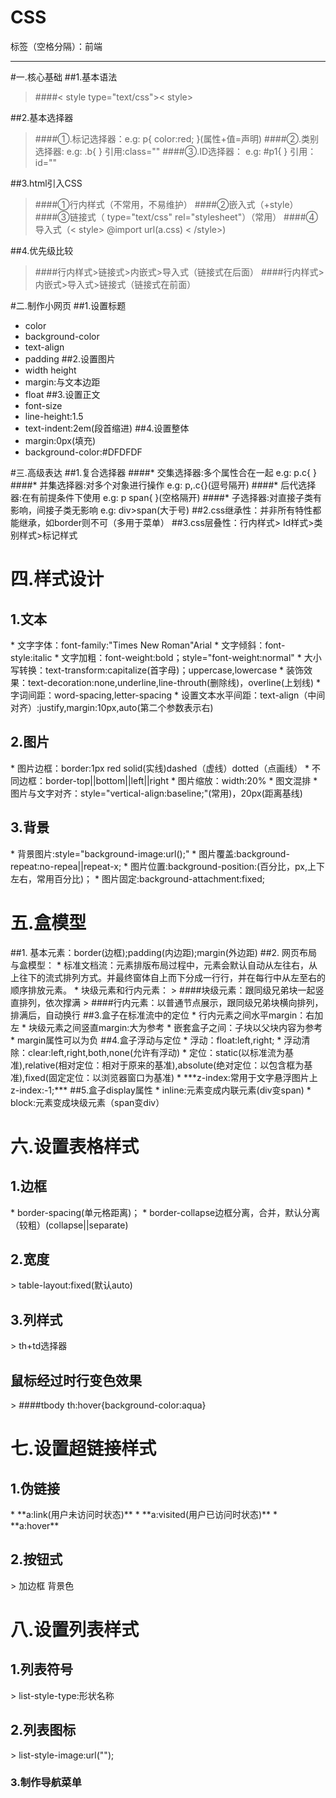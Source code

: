 ﻿# CSS

标签（空格分隔）：前端

---

#一.核心基础
##1.基本语法
> ####< style type="text/css">< style>

##2.基本选择器
> ####①.标记选择器：e.g: p{ color:red; }(属性+值=声明)
> ####②.类别选择器: e.g: .b{ } 引用:class=""
> ####③.ID选择器： e.g: #p1{ } 引用：id=""

##3.html引入CSS
> ####①行内样式（不常用，不易维护）
> ####②嵌入式（+style）
> ####③链接式（<link href red.css> type="text/css" rel="stylesheet"）（常用）
> ####④导入式（< style> @import url(a.css)   < /style>)

##4.优先级比较
> ####行内样式&gt;链接式&gt;内嵌式&gt;导入式（链接式在后面）
> ####行内样式&gt;内嵌式&gt;导入式&gt;链接式（链接式在前面）

#二.制作小网页
##1.设置标题
* color
* background-color
* text-align
* padding
##2.设置图片
* width height
* margin:与文本边距
* float
##3.设置正文
* font-size
* line-height:1.5
* text-indent:2em(段首缩进)
##4.设置整体
* margin:0px(填充)
* background-color:#DFDFDF

#三.高级表达
##1.复合选择器
####* 交集选择器:多个属性合在一起 e.g: p.c{ }
####* 并集选择器:对多个对象进行操作 e.g: p,.c{}(逗号隔开)
####* 后代选择器:在有前提条件下使用 e.g: p span{ }(空格隔开)
####* 子选择器:对直接子类有影响，间接子类无影响 e.g: div>span(大于号)
##2.css继承性：并非所有特性都能继承，如border则不可（多用于菜单）
##3.css层叠性：行内样式&gt; Id样式&gt;类别样式&gt;标记样式

<h1>四.样式设计</h1>
<h2>1.文本</h2>
* 文字字体：font-family:"Times New Roman"Arial
* 文字倾斜：font-style:italic
* 文字加粗：font-weight:bold；style="font-weight:normal"
* 大小写转换：text-transform:capitalize(首字母)；uppercase,lowercase
* 装饰效果：text-decoration:none,underline,line-throuth(删除线)，overline(上划线)
* 字词间距：word-spacing,letter-spacing
* 设置文本水平间距：text-align（中间对齐）:justify,margin:10px,auto(第二个参数表示右)

<h2>2.图片</h2>
* 图片边框：border:1px red solid(实线)dashed（虚线）dotted（点画线）
* 不同边框：border-top||bottom||left||right
* 图片缩放：width:20%
* 图文混排
* 图片与文字对齐：style="vertical-align:baseline;"(常用)，20px(距离基线)

<h2>3.背景</h2>
* 背景图片:style="background-image:url();"
* 图片覆盖:background-repeat:no-repea||repeat-x;
* 图片位置:background-position:(百分比，px,上下左右，常用百分比)；
* 图片固定:background-attachment:fixed;

<h1>五.盒模型</h1>
##1. 基本元素：border(边框);padding(内边距);margin(外边距)
##2. 网页布局与盒模型：
* 标准文档流：元素排版布局过程中，元素会默认自动从左往右，从上往下的流式排列方式。并最终窗体自上而下分成一行行，并在每行中从左至右的顺序排放元素。
* 块级元素和行内元素：
> ####块级元素：跟同级兄弟块一起竖直排列，依次撑满  
> ####行内元素：以普通节点展示，跟同级兄弟块横向排列，排满后，自动换行
##3.盒子在标准流中的定位
* 行内元素之间水平margin：右加左
* 块级元素之间竖直margin:大为参考
* 嵌套盒子之间：子块以父块内容为参考
* margin属性可以为负
##4.盒子浮动与定位
* 浮动：float:left,right;
* 浮动清除：clear:left,right,both,none(允许有浮动)
* 定位：static(以标准流为基准),relative(相对定位：相对于原来的基准),absolute(绝对定位：以包含框为基准),fixed(固定定位：以浏览器窗口为基准)
* ***z-index:常用于文字悬浮图片上 z-index:-1;***
##5.盒子display属性
* inline:元素变成内联元素(div变span)
* block:元素变成块级元素（span变div）

<h1>六.设置表格样式</h1>
<h2>1.边框</h2>
* border-spacing(单元格距离)；
* border-collapse边框分离，合并，默认分离（较粗）(collapse||separate)

<h2>2.宽度</h2>
> table-layout:fixed(默认auto)

<h2>3.列样式</h2>
> th+td选择器

<h2>鼠标经过时行变色效果</h2>
> ####tbody th:hover{background-color:aqua} 

<h1>七.设置超链接样式</h1>
<h2>1.伪链接</h2>
* **a:link(用户未访问时状态)**
* **a:visited(用户已访问时状态)**
* **a:hover**

<h2>2.按钮式</h2>
> 加边框 背景色

<h1>八.设置列表样式</h1>
<h2>1.列表符号</h2>
> list-style-type:形状名称

<h2>2.列表图标</h2>
> list-style-image:url("");

<h3>3.制作导航菜单</h3>
